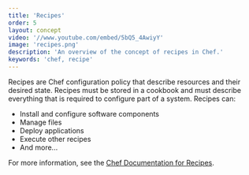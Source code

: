 ```yaml
---
title: 'Recipes'
order: 5
layout: concept
video: '//www.youtube.com/embed/5bQ5_4AwiyY'
image: 'recipes.png'
description: 'An overview of the concept of recipes in Chef.'
keywords: 'chef, recipe'
---
```


Recipes are Chef configuration policy that describe resources and their desired state. Recipes must be stored in a cookbook and must describe everything that is required to configure part of a system. Recipes can:

  * Install and configure software components
  * Manage files
  * Deploy applications
  * Execute other recipes
  * And more...

For more information, see the [Chef Documentation for Recipes](http://docs.opscode.com/essentials_cookbook_recipes.html).
